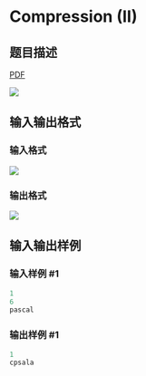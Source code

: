 # Compression (II)

## 题目描述

[problemUrl]: https://uva.onlinejudge.org/index.php?option=com_onlinejudge&Itemid=8&category=8&page=show_problem&problem=573

[PDF](https://uva.onlinejudge.org/external/6/p632.pdf)

![](https://cdn.luogu.com.cn/upload/vjudge_pic/UVA632/2ec1c7c1bcc4ac93174592c3057d0501bf12f5e8.png)

## 输入输出格式

### 输入格式

![](https://cdn.luogu.com.cn/upload/vjudge_pic/UVA632/50ea209c6f3127194ab953d911a2916d150eefd2.png)

### 输出格式

![](https://cdn.luogu.com.cn/upload/vjudge_pic/UVA632/81ca2f382b49290e5735d224c9b0aeb63d191d65.png)

## 输入输出样例

### 输入样例 #1

```cpp
1
6
pascal
```


### 输出样例 #1

```cpp
1
cpsala
```



